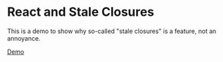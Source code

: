 # React and Stale Closures

This is a demo to show why so-called "stale closures" is a feature, not an
annoyance.

[Demo](https://react-and-stale-closures.netlify.app/)
